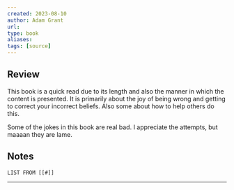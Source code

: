 ```yaml
---
created: 2023-08-10
author: Adam Grant
url: 
type: book
aliases: 
tags: [source]
---
```

## Review
This book is a quick read due to its length and also the manner in which the content is presented. It is primarily about the joy of being wrong and getting to correct your incorrect beliefs. Also some about how to help others do this.

Some of the jokes in this book are real bad. I appreciate the attempts, but maaaan they are lame.

## Notes
```dataview
LIST FROM [[#]]
```

---